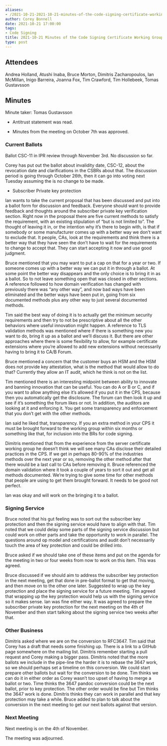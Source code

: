 ```yaml
---
aliases:
- /2021-10-21-2021-10-21-minutes-of-the-code-signing-certificate-working-group/
author: Corey Bonnell
date: 2021-10-21 17:00:00
tags:
- Code Signing
title: 2021-10-21 Minutes of the Code Signing Certificate Working Group
type: post
---
```


## Attendees 

Andrea Holland, Atushi Inaba, Bruce Morton, Dimitris Zacharopoulos, Ian McMillan, Inigo Barreira, Joanna Fox, Tim Crawford, Tim Hollebeek, Tomas Gustavsson

## Minutes 

Minute taker: Tomas Gustavsson

- Antitrust statement was read.

- Minutes from the meeting on October 7th was approved.

### Current Ballots 

Ballot CSC-11 in IPR review through November 3rd. No discussion so far.

Corey has put out the ballot about invalidity date, CSC-12, about the revocation date and clarifications in the CSBRs about that. The discussion period is going through October 26th, then it can go into voting next Tuesday assuming the is no change to be made.

- Subscriber Private key protection

Ian wants to take the current proposal that has been discussed and put into a ballot form for discussion and feedback. Everyone should want to provide feedback and thoughts around the subscriber private key verification section. Right now in the proposal there are five current methods to satisfy the requirement, with an existing stipulation of “but is not limited to”. The thought of leaving it in, or the intention why it’s there to begin with, is that if somebody or some manufacturer comes up with a better way we don’t want to exclude that. It people, CAs, look at the requirements and think there is a better way that they have seen the don’t have to wait for the requirements to change to accept that. They can start accepting it now and use good judgment.

Bruce mentioned that you may want to put a cap on that for a year or two. If someone comes up with a better way we can put it in through a ballot. At some point the better way disappears and the only choice is to bring it in as a ballot. So to not leave something open that was closed in other sections. A reference followed to how domain verification has changed with previously there was “any other way”, and now bad ways have been eliminated and the better ways have been put in, going from six documented methods plus any other way to just several documented methods.

Tim said the best way of doing it is to actually get the minimum security requirements and then try to not be prescriptive about all the other behaviors where useful innovation might happen. A reference to TLS validation methods was mentioned where if there is something new you want to do, bring it up as a ballot and we’ll discuss it. But there are other approaches where there is some flexibility to allow, for example certificate extensions where you’re allowed to add new extensions without necessarily having to bring it to CA/B Forum.

Bruce mentioned a concern that the customer buys an HSM and the HSM does not provide key attestation, what is the method that would allow to do that? Currently they allow an IT audit, which he think is not on the list.

Tim mentioned there is an interesting midpoint between ability to innovate and banning innovation that can be useful. You can do A or B or C, and if you want to allow anything else it’s allowed if you put it in the CPS, because then you automatically get the disclosure. The forum can then look it up and see if it’s something the forum likes or not. In addition, the auditors are looking at it and enforcing it. You get some transparency and enforcement that you don’t get with the other methods.

Ian said he liked that, transparency. If you an extra method in your CPS it must be brought forward to the working group within six months or something like that, for inclusion into the BRs for code signing.

Dimitris mentioned that from the experience from the server certificate working group he doesn’t think we will see many CAs disclose their detailed practices in the CPS. If we get in perhaps 80-90% of the industries methods over the next year or so, removing the other method after that there would be a last call to CAs before removing it. Bruce referenced the domain validation where it took a couple of years to sort it out and get all methods documented. We’re trying to give some time for other methods that people are using to get them brought forward. It needs to be good not perfect.

Ian was okay and will work on the bringing it to a ballot.

### Signing Service 

Bruce noted that his gut feeling was to sort out the subscriber key protection and then the signing service would have to align with that. Tim noted that we could delay some parts of the signing service discussion but could work on other parts and take the opportunity to work in parallel. The questions around op model and certifications and audit don’t necessarily touch the area of key protection and could be drilled into.

Bruce asked if we should take one of these items and put on the agenda for the meeting in two or four weeks from now to work on this item. This was agreed.

Bruce discussed if we should aim to address the subscriber key protection in the next meeting, get that done in pre-ballot format to get that moving, and then move on to the other one later. Suggested to wrap up the key protection and place the signing service for a future meeting. Tim agreed that wrapping up the key protection would help us with the signing service so it makes sense. Ian was fine either way. It was agreed to prepare the subscriber private key protection for the next meeting on the 4th of November and then start talking about the signing service two weeks after that.

### Other Business 

Dimitris asked where we are on the conversion to RFC3647. Tim said that Corey has a draft that needs some finishing up. There is a link to a GitHub page somewhere on the mailing list. Dimitris remember starting a pull request and Corey making a bigger pass. Dimitris noted that the more ballots we include in the pipe-line the harder it is to rebase the 3647 work, so we should perhaps set a timeline on this conversion. We could start prepare other ballots but wait for the conversion to be done. Tim thinks we can do it in either order as Corey wasn’t too upset of having to merge a ballot or two. Time thinks the 3647 pandoc conversion could be the next ballot, prior to key protection. The other order would be fine but Tim thinks the 3647 work is done. Dimitris thinks they can work in parallel and that key protection may take a while. Bruce added to plan to talk about the conversion in the next meeting to get our next ballots against that version.

### Next Meeting 

Next meeting is on the 4th of November.

The meeting was adjourned.